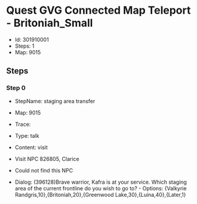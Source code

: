 # Quest GVG Connected Map Teleport - Britoniah_Small

- Id: 301910001
- Steps: 1
- Map: 9015

## Steps

### Step 0
- StepName:  staging area transfer
- Map:  9015
- Trace:  
- Type:  talk
- Content:  visit
- Visit NPC 826805, Clarice

- Could not find this NPC
- Dialog: (396128)Brave warrior, Kafra is at your service. Which staging area of the current frontline do you wish to go to? - Options: {Valkyrie Randgris,10},{Britoniah,20},{Greenwood Lake,30},{Luina,40},{Later,1}


